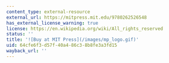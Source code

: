 ```yaml
---
content_type: external-resource
external_url: https://mitpress.mit.edu/9780262526548
has_external_license_warning: true
license: https://en.wikipedia.org/wiki/All_rights_reserved
status: ''
title: '![Buy at MIT Press](/images/mp_logo.gif)'
uid: 64cfe6f3-d57f-40a4-86c3-8b8fe3a3fd15
wayback_url: ''
---
```

